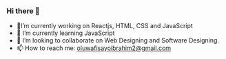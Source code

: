 ### Hi there 👋

-  🎤I’m currently working on Reactjs, HTML, CSS and JavaScript
- 🌱 I’m currently learning JavaScript
- 👯 I’m looking to collaborate on Web Designing and Software Designing.
- 📫 How to reach me: oluwafisayoibrahim2@gmail.com
